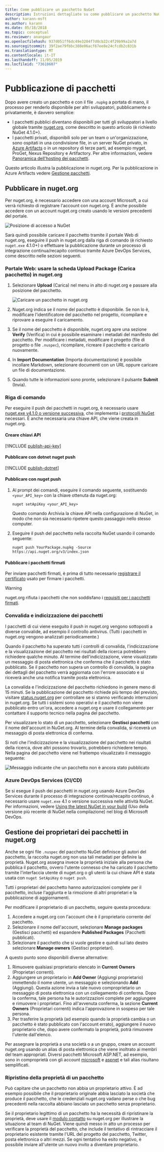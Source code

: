 ```yaml
---
title: Come pubblicare un pacchetto NuGet
description: Istruzioni dettagliate su come pubblicare un pacchetto NuGet in nuget.org o in feed privati e su come gestire la proprietà del pacchetto in nuget.org.
author: karann-msft
ms.author: karann
ms.date: 05/18/2018
ms.topic: conceptual
ms.reviewer: anangaur
ms.openlocfilehash: 937d051ff6dc49e3204f7d0cb22c4f29b99a2a7d
ms.sourcegitcommit: 39f2ae79fbbc308e06acf67ee8e24cfcdb2c831b
ms.translationtype: MT
ms.contentlocale: it-IT
ms.lasthandoff: 11/05/2019
ms.locfileid: "73610607"
---
```

# <a name="publishing-packages"></a>Pubblicazione di pacchetti

Dopo avere creato un pacchetto e con il file `.nupkg` a portata di mano, il processo per renderlo disponibile per altri sviluppatori, pubblicamente o privatamente, è davvero semplice:

- I pacchetti pubblici diventano disponibili per tutti gli sviluppatori a livello globale tramite [nuget.org](https://www.nuget.org/packages/manage/upload), come descritto in questo articolo (è richiesto NuGet 4.1.0+).
- I pacchetti privati, disponibili solo per un team o un'organizzazione, sono ospitati in una condivisione file, in un server NuGet privato, in [Azure Artifacts](https://www.visualstudio.com/docs/package/nuget/publish) o in un repository di terze parti, ad esempio myget, ProGet, Nexus Repository e Artifactory. Per altre informazioni, vedere [Panoramica dell'hosting dei pacchetti](../hosting-packages/overview.md).

Questo articolo illustra la pubblicazione in nuget.org. Per la pubblicazione in Azure Artifacts vedere [Gestione pacchetti](https://www.visualstudio.com/docs/package/nuget/publish).

## <a name="publish-to-nugetorg"></a>Pubblicare in nuget.org

Per nuget.org, è necessario accedere con una account Microsoft, a cui verrà richiesto di registrare l'account con nuget.org. È anche possibile accedere con un account nuget.org creato usando le versioni precedenti del portale.

![Posizione di accesso a NuGet](media/publish_NuGetSignIn.png)

Sarà quindi possibile caricare il pacchetto tramite il portale Web di nuget.org, eseguire il push in nuget.org dalla riga di comando (è richiesto `nuget.exe` 4.1.0+) o effettuare la pubblicazione durante un processo di integrazione continua/recapito continuo tramite Azure DevOps Services, come descritto nelle sezioni seguenti.

### <a name="web-portal-use-the-upload-package-tab-on-nugetorg"></a>Portale Web: usare la scheda Upload Package (Carica pacchetto) in nuget.org

1. Selezionare **Upload**  (Carica) nel menu in alto di nuget.org e passare alla posizione del pacchetto.

    ![Caricare un pacchetto in nuget.org](media/publish_UploadYourPackage.PNG)

1. Nuget.org indica se il nome del pacchetto è disponibile. Se non lo è, modificare l'identificatore del pacchetto nel progetto, ricompilare e riprovare a eseguire il caricamento.

1. Se il nome del pacchetto è disponibile, nuget.org apre una sezione **Verify** (Verifica) in cui è possibile esaminare i metadati del manifesto del pacchetto. Per modificare i metadati, modificare il progetto (file di progetto o file `.nuspec`), ricompilare, ricreare il pacchetto e caricarlo nuovamente.

1. In **Import Documentation** (Importa documentazione) è possibile incollare Markdown, selezionare documenti con un URL oppure caricare un file di documentazione.

1. Quando tutte le informazioni sono pronte, selezionare il pulsante **Submit** (Invia).

### <a name="command-line"></a>Riga di comando

Per eseguire il push dei pacchetti in nuget.org, è necessario usare [nuget.exe v4.1.0 o versione successiva](https://www.nuget.org/downloads), che implementa i [protocolli NuGet](../api/nuget-protocols.md) necessari. È anche necessaria una chiave API, che viene creata in nuget.org.

#### <a name="create-api-keys"></a>Creare chiavi API

[!INCLUDE [publish-api-key](../quickstart/includes/publish-api-key.md)]

#### <a name="publish-with-dotnet-nuget-push"></a>Pubblicare con dotnet nuget push

[!INCLUDE [publish-dotnet](../quickstart/includes/publish-dotnet.md)]

#### <a name="publish-with-nuget-push"></a>Pubblicare con nuget push

1. Al prompt dei comandi, eseguire il comando seguente, sostituendo `<your_API_key>` con la chiave ottenuta da nuget.org:

    ```cli
    nuget setApiKey <your_API_key>
    ```

    Questo comando Archivia la chiave API nella configurazione di NuGet, in modo che non sia necessario ripetere questo passaggio nello stesso computer.

1. Eseguire il push del pacchetto nella raccolta NuGet usando il comando seguente:

    ```cli
    nuget push YourPackage.nupkg -Source https://api.nuget.org/v3/index.json
    ```

#### <a name="publish-signed-packages"></a>Pubblicare i pacchetti firmati

Per inviare pacchetti firmati, è prima di tutto necessario [registrare il certificato](../create-packages/Sign-a-Package.md#register-the-certificate-on-nugetorg) usato per firmare i pacchetti. 

> [!Warning]
> nuget.org rifiuta i pacchetti che non soddisfano i [requisiti per i pacchetti firmati](../reference/Signed-Packages-Reference.md#signature-requirements-on-nugetorg).

### <a name="package-validation-and-indexing"></a>Convalida e indicizzazione dei pacchetti

I pacchetti di cui viene eseguito il push in nuget.org vengono sottoposti a diverse convalide, ad esempio il controllo antivirus. (Tutti i pacchetti in nuget.org vengono analizzati periodicamente.)

Quando il pacchetto ha superato tutti i controlli di convalida, l'indicizzazione e la visualizzazione del pacchetto nei risultati della ricerca potrebbero richiedere qualche minuto. Al termine dell'indicizzazione, viene visualizzato un messaggio di posta elettronica che conferma che il pacchetto è stato pubblicato. Se il pacchetto non supera un controllo di convalida, la pagina dei dettagli del pacchetto verrà aggiornata con l'errore associato e si riceverà anche una notifica tramite posta elettronica.

La convalida e l'indicizzazione del pacchetto richiedono in genere meno di 15 minuti. Se la pubblicazione del pacchetto richiede più tempo del previsto, visitare [status.nuget.org](https://status.nuget.org/) per controllare se si stanno verificando interruzioni in nuget.org. Se tutti i sistemi sono operativi e il pacchetto non viene pubblicato entro un'ora, accedere a nuget.org e usare il collegamento per contattare il supporto tecnico nella pagina del pacchetto.

Per visualizzare lo stato di un pacchetto, selezionare **Gestisci pacchetti** con il nome dell'account in NuGet.org. Al termine della convalida, si riceverà un messaggio di posta elettronica di conferma.

Si noti che l'indicizzazione e la visualizzazione del pacchetto nei risultati della ricerca, dove altri possono trovarlo, potrebbero richiedere tempo. Nella pagina del pacchetto viene nel frattempo visualizzato il messaggio seguente:

![Messaggio indicante che un pacchetto non è ancora stato pubblicato](media/publish_NotYetIndexed.png)

### <a name="azure-devops-services-cicd"></a>Azure DevOps Services (CI/CD)

Se si esegue il push dei pacchetti in nuget.org usando Azure DevOps Services durante il processo di integrazione continua/recapito continuo, è necessario usare `nuget.exe` 4.1 o versione successiva nelle attività NuGet. Per informazioni, vedere [Using the latest NuGet in your build](https://blogs.msdn.microsoft.com/devops/2017/09/29/using-the-latest-nuget-in-your-build/) (Uso della versione più recente di NuGet nella compilazione) nel blog di Microsoft DevOps.

## <a name="managing-package-owners-on-nugetorg"></a>Gestione dei proprietari dei pacchetti in nuget.org

Anche se ogni file `.nuspec` del pacchetto NuGet definisce gli autori del pacchetto, la raccolta nuget.org non usa tali metadati per definire la proprietà. Nuget.org assegna invece la proprietà iniziale alla persona che pubblica il pacchetto, ovvero l'utente connesso che ha caricato il pacchetto tramite l'interfaccia utente di nuget.org o gli utenti la cui chiave API è stata usata con `nuget SetApiKey` o `nuget push`.

Tutti i proprietari del pacchetto hanno autorizzazioni complete per il pacchetto, incluse l'aggiunta e la rimozione di altri proprietari e la pubblicazione di aggiornamenti.

Per modificare il proprietario di un pacchetto, seguire questa procedura:

1. Accedere a nuget.org con l'account che è il proprietario corrente del pacchetto.
1. Selezionare il nome dell'account, selezionare **Manage packages** (Gestisci pacchetti) ed espandere **Published Packages** (Pacchetti pubblicati).
1. Selezionare il pacchetto che si vuole gestire e quindi sul lato destro selezionare **Manage owners** (Gestisci proprietari).

A questo punto sono disponibili diverse alternative:

1. Rimuovere qualsiasi proprietario elencato in **Current Owners** (Proprietari correnti).
1. Aggiungere un proprietario in **Add Owner** (Aggiungi proprietario) immettendo il nome utente, un messaggio e selezionando **Add** (Aggiungi). Questa azione invia a tale nuovo comproprietario un messaggio di posta elettronica con un collegamento di conferma. Dopo la conferma, tale persona ha le autorizzazioni complete per aggiungere e rimuovere i proprietari. Fino all'avvenuta conferma, la sezione **Current Owners** (Proprietari correnti) indica l'approvazione in sospeso per tale persona.
1. Per trasferire la proprietà (ad esempio quando la proprietà cambia o un pacchetto è stato pubblicato con l'account errato), aggiungere il nuovo proprietario che, dopo avere confermato la proprietà, potrà rimuovere l'utente dall'elenco.

Per assegnare la proprietà a una società o a un gruppo, creare un account nuget.org usando un alias di posta elettronica che viene inoltrato ai membri del team appropriati. Diversi pacchetti Microsoft ASP.NET, ad esempio, sono in comproprietà con gli account [microsoft](https://nuget.org/profiles/microsoft) e [aspnet](https://nuget.org/profiles/aspnet) e tali alias risultano semplificati.

### <a name="recovering-package-ownership"></a>Ripristino della proprietà di un pacchetto

Può capitare che un pacchetto non abbia un proprietario attivo. È ad esempio possibile che il proprietario originale abbia lasciato la società che produce il pacchetto, che le credenziali nuget.org vadano perse o che bug precedenti nella raccolta abbiano lasciato un pacchetto senza proprietario.

Se il proprietario legittimo di un pacchetto ha la necessità di ripristinare la proprietà, deve usare il [modulo contatto](https://www.nuget.org/policies/Contact) su nuget.org per illustrare la situazione al team di NuGet. Viene quindi messo in atto un processo per verificare la proprietà del pacchetto, che include il tentativo di rintracciare il proprietario esistente tramite l'URL del progetto del pacchetto, Twitter, posta elettronica o altri mezzi. Se ogni tentativo ha esito negativo, è possibile inviare all'utente un nuovo invito a diventare proprietario.
